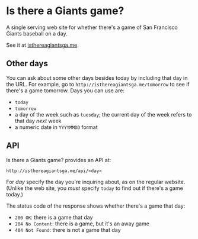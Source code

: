 # Is there a Giants game? #

A single serving web site for whether there's a game of San Francisco
Giants baseball on a day.

See it at [isthereagiantsga.me](http://isthereagiantsga.me/).

## Other days ##

You can ask about some other days besides today by including that day in
the URL. For example, go to `http://isthereagiantsga.me/tomorrow` to see
if there's a game tomorrow. Days you can use are:

* `today`
* `tomorrow`
* a day of the week such as `tuesday`; the current day of the week
  refers to that day *next* week
* a numeric date in `YYYYMMDD` format

## API ##

Is there a Giants game? provides an API at:

    http://isthereagiantsga.me/api/<day>

For *day* specify the day you're inquiring about, as on the regular
website. (Unlike the web site, you *must* specify `today` to find out if
there's a game today.)

The status code of the response shows whether there's a game that day:

* `200 OK`: there is a game that day
* `204 No Content`: there is a game, but it's an away game
* `404 Not Found`: there is not a game that day
